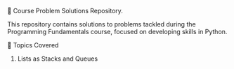 📘 Course Problem Solutions Repository.

This repository contains solutions to problems tackled during the Programming Fundamentals course, focused on developing skills in Python.

🧠 Topics Covered
1. Lists as Stacks and Queues
